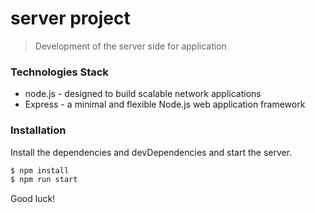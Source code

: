 # server project

> Development of the server side 
> for application

### Technologies Stack

* node.js - designed to build scalable network applications
* Express - a minimal and flexible Node.js web application framework

### Installation

Install the dependencies and devDependencies and start the server.

```sh
$ npm install
$ npm run start
```

Good luck!